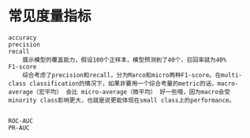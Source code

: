 # 常见度量指标
    accuracy
    precision
    recall
        展示模型的覆盖能力，假设100个正样本，模型预测到了40个，召回率就为40%
    F1-score
        综合考虑了precision和recall，分为Marco和micro两种F1-score。在multi-class classification的情况下，如果非要用一个综合考量的metric的话，macro-average（宏平均） 会比 micro-average（微平均） 好一些哦，因为macro会受minority class影响更大，也就是说更能体现在small class上的performance。


    ROC-AUC
    PR-AUC